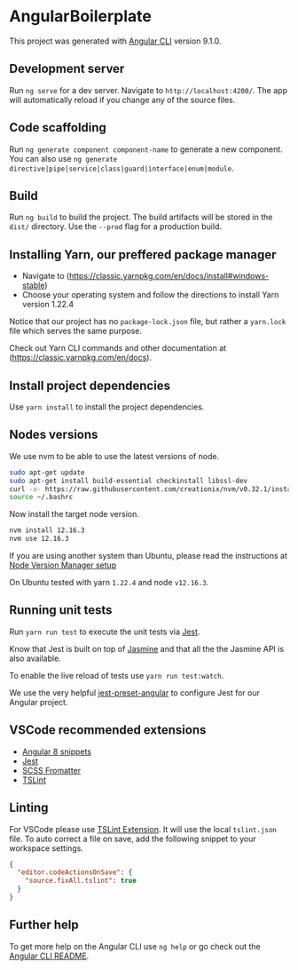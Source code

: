 # AngularBoilerplate

This project was generated with [Angular CLI](https://github.com/angular/angular-cli) version 9.1.0.

## Development server

Run `ng serve` for a dev server. Navigate to `http://localhost:4200/`. The app will automatically reload if you change any of the source files.

## Code scaffolding

Run `ng generate component component-name` to generate a new component. You can also use `ng generate directive|pipe|service|class|guard|interface|enum|module`.

## Build

Run `ng build` to build the project. The build artifacts will be stored in the `dist/` directory. Use the `--prod` flag for a production build.

## Installing Yarn, our preffered package manager

- Navigate to (https://classic.yarnpkg.com/en/docs/install#windows-stable)
- Choose your operating system and follow the directions to install Yarn version 1.22.4

Notice that our project has no `package-lock.json` file, but rather a `yarn.lock` file which serves the same purpose.

Check out Yarn CLI commands and other documentation at (https://classic.yarnpkg.com/en/docs).

## Install project dependencies

Use `yarn install` to install the project dependencies.

## Nodes versions

We use nvm to be able to use the latest versions of node.

```bash
sudo apt-get update
sudo apt-get install build-essential checkinstall libssl-dev
curl -o- https://raw.githubusercontent.com/creationix/nvm/v0.32.1/install.sh | bash
source ~/.bashrc
```

Now install the target node version.

```bash
nvm install 12.16.3
nvm use 12.16.3
```

If you are using another system than Ubuntu, please read the instructions at [Node Version Manager setup](https://www.hostingadvice.com/how-to/update-node-js-latest-version/)

On Ubuntu tested with yarn `1.22.4` and node `v12.16.3`.

## Running unit tests

Run `yarn run test` to execute the unit tests via [Jest](https://jestjs.io/).

Know that Jest is built on top of [Jasmine](https://jasmine.github.io/) and that all the the Jasmine API is also available.

To enable the live reload of tests use `yarn run test:watch`.

We use the very helpful [jest-preset-angular](https://github.com/thymikee/jest-preset-angular) to configure Jest for our Angular project.

## VSCode recommended extensions

- [Angular 8 snippets](https://marketplace.visualstudio.com/items?itemName=Mikael.Angular-BeastCode)
- [Jest](https://marketplace.visualstudio.com/items?itemName=Orta.vscode-jest)
- [SCSS Fromatter](https://marketplace.visualstudio.com/items?itemName=sibiraj-s.vscode-scss-formatter)
- [TSLint](https://marketplace.visualstudio.com/items?itemName=ms-vscode.vscode-typescript-tslint-plugin)

## Linting

For VSCode please use [TSLint Extension](https://marketplace.visualstudio.com/items?itemName=ms-vscode.vscode-typescript-tslint-plugin).
It will use the local `tslint.json` file. To auto correct a file on save, add the following snippet to your workspace settings.

```json
{
  "editor.codeActionsOnSave": {
    "source.fixAll.tslint": true
  }
}
```

## Further help

To get more help on the Angular CLI use `ng help` or go check out the [Angular CLI README](https://github.com/angular/angular-cli/blob/master/README.md).

